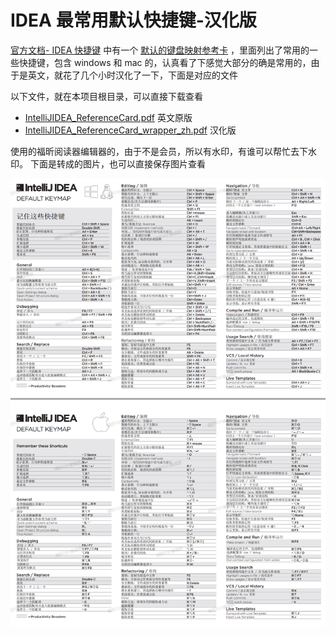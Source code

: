 # IDEA 最常用默认快捷键-汉化版
[官方文档- IDEA 快捷键](https://www.jetbrains.com/help/idea/2020.2/mastering-keyboard-shortcuts.html)
中有一个 [默认的键盘映射参考卡](https://resources.jetbrains.com/storage/products/intellij-idea/docs/IntelliJIDEA_ReferenceCard.pdf?_ga=2.31254143.1186071345.1596509455-217560053.1584063392)
，里面列出了常用的一些快捷键，包含 windows 和 mac 的，认真看了下感觉大部分的确是常用的，由于是英文，就花了几个小时汉化了一下，下面是对应的文件

以下文件，就在本项目根目录，可以直接下载查看

- [IntelliJIDEA_ReferenceCard.pdf](./IntelliJIDEA_ReferenceCard.pdf) 英文原版
- [IntelliJIDEA_ReferenceCard_wrapper_zh.pdf](./IntelliJIDEA_ReferenceCard_wrapper_zh.pdf) 汉化版
  
使用的福昕阅读器编辑器的，由于不是会员，所以有水印，有谁可以帮忙去下水印。
下面是转成的图片，也可以直接保存图片查看

![](./IntelliJIDEA_ReferenceCard_wrapper_zh.png)
